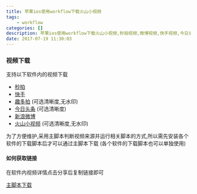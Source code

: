 ```yaml
---
title: 苹果ios使用workflow下载火山小视频
tags: 
	- workflow
categories: []
description: 苹果ios使用workflow下载火山小视频,秒拍视频,微博视频,快手视频,今日头条视频,趣多拍视频
date: 2017-07-19 11:30:03
---
```


### 视频下载
支持以下软件内的视频下载
- [秒拍](https://workflow.is/workflows/315b30ad078a4d5fb84ecf64bbc4a80a "秒拍视频下载")
- [快手](https://workflow.is/workflows/792adef8e65847c3b76f943f2d791098 "快手视频下载")
- [趣多拍](https://workflow.is/workflows/7ebe51955f434eaf9ba9d12cb15d99be "趣多拍视频下载") (可选清晰度,无水印)
- [今日头条](https://workflow.is/workflows/e1b47d4c71f54149bf5da2be812e4c7e "今日头条视频下载") (可选清晰度)
- [新浪微博](https://workflow.is/workflows/eefb5567102244b893dd65b926ba795e "新浪微博下载")
- [火山小视频](https://workflow.is/workflows/cc1621c87847417aaebbf92a6793d83f "火山小视频下载") (可选清晰度,无水印)
<!-- more -->
为了方便维护,采用主脚本判断视频来源并运行相关脚本的方式,所以需先安装各个软件的下载脚本后才可以通过主脚本下载
(各个软件的下载脚本也可以单独使用)
#### 如何获取链接
在软件内视频详情点击分享后复制链接即可

[主脚本下载](https://workflow.is/workflows/fadbe62a4b0f43cf91f6e97b4d37f582 "主脚本下载")


